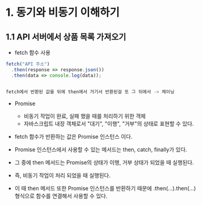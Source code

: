 # 1. 동기와 비동기 이해하기

## 1.1 API 서버에서 상품 목록 가져오기

- fetch 함수 사용

```js
fetch("API 주소")
  .then(response => response.json())
  .then(data => console.log(data));


fetch에서 반환된 값을 뒤에 then에서 거기서 반환된걸 또 그 뒤에서 -> 체이닝
```

- Promise

  - 비동기 작업이 완료, 실패 했을 때를 처리하기 위한 객체
  - 자바스크립트 내장 객체로서 "대기", "이행", "거부"의 상태로 표현할 수 있다.

- fetch 함수가 반환하는 값은 Promise 인스턴스 이다.
- Promise 인스턴스에서 사용할 수 있는 메서드는 then, catch, finally가 있다.
- 그 중에 then 메서드는 Promise의 상태가 이행, 거부 상태가 되었을 때 실행된다.
- 즉, 비동기 작업이 처리 되었을 때 실행된다.
- 이 때 then 메서드 또한 Promise 인스턴스를 반환하기 때문에 .then(...).then(...) 형식으로 함수를 연결해서 사용할 수 있다.
